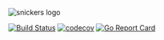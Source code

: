
![snickers logo](https://cloud.githubusercontent.com/assets/244265/16066702/9207ca94-3283-11e6-80bd-5cbfeaba0b43.png)

[![Build Status](https://travis-ci.org/flavioribeiro/snickers.svg?branch=master)](https://travis-ci.org/flavioribeiro/snickers)
[![codecov](https://codecov.io/gh/flavioribeiro/snickers/branch/master/graph/badge.svg)](https://codecov.io/gh/flavioribeiro/snickers)
[![Go Report Card](https://goreportcard.com/badge/github.com/flavioribeiro/snickers)](https://goreportcard.com/report/github.com/flavioribeiro/snickers)

